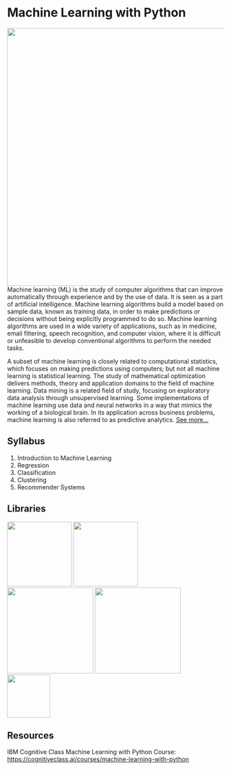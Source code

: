 # Machine Learning with Python
<img src="https://user-images.githubusercontent.com/85934122/155790142-845eec28-0cba-4ef4-9442-59ba960986ff.png" width="600">
Machine learning (ML) is the study of computer algorithms that can improve automatically through experience and by the use of data. It is seen as a part of artificial intelligence. Machine learning algorithms build a model based on sample data, known as training data, in order to make predictions or decisions without being explicitly programmed to do so. Machine learning algorithms are used in a wide variety of applications, such as in medicine, email filtering, speech recognition, and computer vision, where it is difficult or unfeasible to develop conventional algorithms to perform the needed tasks.

A subset of machine learning is closely related to computational statistics, which focuses on making predictions using computers; but not all machine learning is statistical learning. The study of mathematical optimization delivers methods, theory and application domains to the field of machine learning. Data mining is a related field of study, focusing on exploratory data analysis through unsupervised learning. Some implementations of machine learning use data and neural networks in a way that mimics the working of a biological brain. In its application across business problems, machine learning is also referred to as predictive analytics.
<a href="https://en.wikipedia.org/wiki/Machine_learning" target="_blank">See more...</a><br>

## Syllabus
1) Introduction to Machine Learning
2) Regression
3) Classification
4) Clustering
5) Recommender Systems

## Libraries
<img src="https://user-images.githubusercontent.com/85934122/153268295-0105f8a4-7491-437e-b566-3f4ecbd113c8.png" width="150">     <img src="https://user-images.githubusercontent.com/85934122/153270262-1b5beb83-3cba-4008-92b1-dac9ed972017.png"  width="150"> <img src="https://user-images.githubusercontent.com/85934122/153312799-4e364e21-f293-44d5-ae28-e3bba69f9042.png" width="200"> <img src="https://user-images.githubusercontent.com/85934122/153312984-20169f9d-9cd5-4511-ba4a-5968ce522af8.png" width="200">  <img src="https://user-images.githubusercontent.com/85934122/153314028-15b7229a-3f6f-404d-809c-eb98ed325d74.png" width="100">

## Resources

IBM Cognitive Class Machine Learning with Python Course: https://cognitiveclass.ai/courses/machine-learning-with-python
